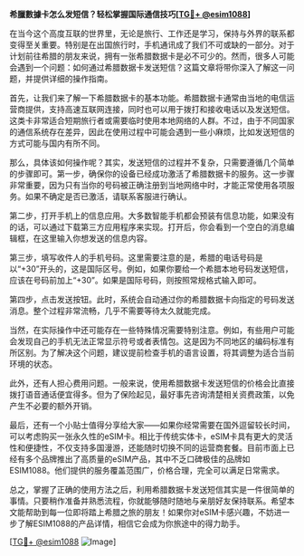 **希臘數據卡怎么发短信？轻松掌握国际通信技巧[[TG💪+ @esim1088](https://t.me/s/esim1088)]**

在当今这个高度互联的世界里，无论是旅行、工作还是学习，保持与外界的联系都变得至关重要。特别是在出国旅行时，手机通讯成了我们不可或缺的一部分。对于计划前往希腊的朋友来说，拥有一张希腊数据卡是必不可少的。然而，很多人可能会遇到一个问题：如何通过希腊数据卡发送短信？这篇文章将带你深入了解这一问题，并提供详细的操作指南。

首先，让我们来了解一下希腊数据卡的基本功能。希腊数据卡通常由当地的电信运营商提供，支持高速互联网连接，同时也可以用于拨打和接收电话以及发送短信。这类卡非常适合短期旅行者或需要临时使用本地网络的人群。不过，由于不同国家的通信系统存在差异，因此在使用过程中可能会遇到一些小麻烦，比如发送短信的方式可能与国内有所不同。

那么，具体该如何操作呢？其实，发送短信的过程并不复杂，只需要遵循几个简单的步骤即可。第一步，确保你的设备已经成功激活了希腊数据卡的服务。这一步骤非常重要，因为只有当你的号码被正确注册到当地网络中时，才能正常使用各项服务。如果不确定是否已激活，请联系客服进行确认。

第二步，打开手机上的信息应用。大多数智能手机都会预装有信息功能，如果没有的话，可以通过下载第三方应用程序来实现。打开后，你会看到一个空白的消息编辑框，在这里输入你想发送的信息内容。

第三步，填写收件人的手机号码。这里需要注意的是，希腊的电话号码是以“+30”开头的，这是国际区号。例如，如果你要给一个希腊本地号码发送短信，应该在号码前加上“+30”。如果是国际号码，则按照常规格式输入即可。

第四步，点击发送按钮。此时，系统会自动通过你的希腊数据卡向指定的号码发送消息。整个过程非常流畅，几乎不需要等待太久就能完成。

当然，在实际操作中还可能存在一些特殊情况需要特别注意。例如，有些用户可能会发现自己的手机无法正常显示符号或者表情包。这是因为不同地区的编码标准有所区别。为了解决这个问题，建议提前检查手机的语言设置，将其调整为适合当前环境的状态。

此外，还有人担心费用问题。一般来说，使用希腊数据卡发送短信的价格会比直接拨打语音通话便宜得多。但为了保险起见，最好事先咨询清楚相关资费政策，以免产生不必要的额外开销。

最后，还有一个小贴士值得分享给大家——如果你经常需要在国外逗留较长时间，可以考虑购买一张永久性的eSIM卡。相比于传统实体卡，eSIM卡具有更大的灵活性和便捷性，不仅支持多国漫游，还能随时切换不同的运营商套餐。目前市面上已经有多个品牌推出了高质量的eSIM产品，其中不乏口碑极佳的品牌如ESIM1088。他们提供的服务覆盖范围广，价格合理，完全可以满足日常需求。

总之，掌握了正确的使用方法之后，利用希腊数据卡发送短信其实是一件很简单的事情。只要稍作准备并熟悉流程，你就能够随时随地与亲朋好友保持联系。希望本文能帮助到每一位即将踏上希腊之旅的朋友！如果你对eSIM卡感兴趣，不妨进一步了解ESIM1088的产品详情，相信它会成为你旅途中的得力助手。

[[TG💪+ @esim1088](https://t.me/s/esim1088) ![Image](https://i.postimg.cc/4NQfJmqS/Snipaste-2025-05-13-00-14-12.png)]
